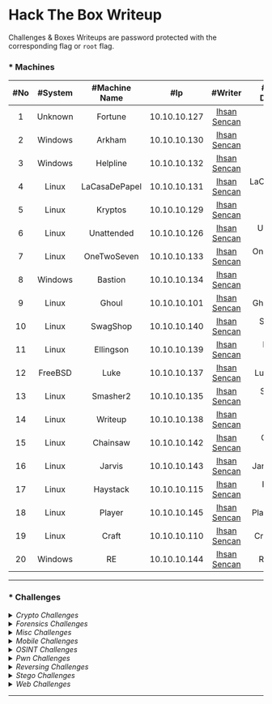 # Hack The Box Writeup

Challenges & Boxes Writeups are password protected with the corresponding flag or ```root``` flag.

### * Machines
|#No|#System|#Machine Name|#Ip|#Writer|#Writeup Download|#Points|
|:------:|:------:|:------:|:------:|:------:|:------:|:------:|
|1|Unknown|Fortune|10.10.10.127|[Ihsan Sencan](https://www.hackthebox.eu/profile/100992)|Fortune Writeup|+50|
|2|Windows|Arkham|10.10.10.130|[Ihsan Sencan](https://www.hackthebox.eu/profile/100992)|Arkham Writeup|+30|
|3|Windows|Helpline|10.10.10.132|[Ihsan Sencan](https://www.hackthebox.eu/profile/100992)|Helpline Writeup|+40|
|4|Linux|LaCasaDePapel|10.10.10.131|[Ihsan Sencan](https://www.hackthebox.eu/profile/100992)|LaCasaDePapel Writeup|+20|
|5|Linux|Kryptos|10.10.10.129|[Ihsan Sencan](https://www.hackthebox.eu/profile/100992)|Kryptos Writeup|+50|
|6|Linux|Unattended|10.10.10.126|[Ihsan Sencan](https://www.hackthebox.eu/profile/100992)|Unattended Writeup|+30|
|7|Linux|OneTwoSeven|10.10.10.133|[Ihsan Sencan](https://www.hackthebox.eu/profile/100992)|OneTwoSeven Writeup|+40|
|8|Windows|Bastion|10.10.10.134|[Ihsan Sencan](https://www.hackthebox.eu/profile/100992)|Bastion Writeup|+20|
|9|Linux|Ghoul|10.10.10.101|[Ihsan Sencan](https://www.hackthebox.eu/profile/100992)|Ghoul Writeup|+40|
|10|Linux|SwagShop|10.10.10.140|[Ihsan Sencan](https://www.hackthebox.eu/profile/100992)|SwagShop Writeup|+20|
|11|Linux|Ellingson|10.10.10.139|[Ihsan Sencan](https://www.hackthebox.eu/profile/100992)|Ellingson Writeup|+40|
|12|FreeBSD|Luke|10.10.10.137|[Ihsan Sencan](https://www.hackthebox.eu/profile/100992)|Luke Writeup|+30|
|13|Linux|Smasher2|10.10.10.135|[Ihsan Sencan](https://www.hackthebox.eu/profile/100992)|Smasher2 Writeup|+50|
|14|Linux|Writeup|10.10.10.138|[Ihsan Sencan](https://www.hackthebox.eu/profile/100992)|Writeup Writeup|+20|
|15|Linux|Chainsaw|10.10.10.142|[Ihsan Sencan](https://www.hackthebox.eu/profile/100992)|Chainsaw Writeup|+40|
|16|Linux|Jarvis|10.10.10.143|[Ihsan Sencan](https://www.hackthebox.eu/profile/100992)|Jarvis Writeup|+30|
|17|Linux|Haystack|10.10.10.115|[Ihsan Sencan](https://www.hackthebox.eu/profile/100992)|Haystack Writeup|+20|
|18|Linux|Player|10.10.10.145|[Ihsan Sencan](https://www.hackthebox.eu/profile/100992)|Player Writeup|+40|
|19|Linux|Craft|10.10.10.110|[Ihsan Sencan](https://www.hackthebox.eu/profile/100992)|Craft Writeup|+30|
|20|Windows|RE|10.10.10.144|[Ihsan Sencan](https://www.hackthebox.eu/profile/100992)|RE Writeup|+40|

------------

### * Challenges

<details><summary><i>Crypto Challenges</i></summary>
<ul> 
<li> <a href="https://github.com/ihsansencan/HackTheBox/blob/master/Challenges/Crypto/August_IhsanSencan.pdf">August</a></li> 
<li> <a href="https://github.com/ihsansencan/HackTheBox/blob/master/Challenges/Crypto/Call_IhsanSencan.pdf">Call</a></li> 
<li> <a href="https://github.com/ihsansencan/HackTheBox/blob/master/Challenges/Crypto/Decode_Me_IhsanSencan.pdf">Decode Me!!</a></li> 
</ul> 
</details>
 
<details><summary><i>Forensics Challenges</i></summary>
<ul> 
<li> <a href="#">.....</a></li> 
</li> 
</ul> 
</details>
 
<details><summary><i>Misc Challenges</i></summary>
<ul> 
<li> <a href="#">.....</a></li> 
</li> 
</ul> 
</details>
 
<details><summary><i>Mobile Challenges</i></summary>
<ul> 
<li> <a href="https://github.com/ihsansencan/HackTheBox/blob/master/Challenges/Mobile/Cryptohorrific_IhsanSencan.pdf">Cryptohorrific</a></li> 
</li> 
</ul> 
</details>

<details><summary><i>OSINT Challenges</i></summary>
<ul> 
<li> <a href="https://github.com/ihsansencan/HackTheBox/blob/master/Challenges/OSINT/Easy_Phish_IhsanSencan.pdf">Easy Phish</a></li> 
</li> 
</ul> 
</details>

<details><summary><i>Pwn Challenges</i></summary>
<ul> 
<li> <a href="#">.....</a></li> 
</li> 
</ul> 
</details>

<details><summary><i>Reversing Challenges</i></summary>
<ul> 
<li> <a href="#">.....</a></li> 
</li> 
</ul> 
</details>

<details><summary><i>Stego Challenges</i></summary>
<ul> 
<li> <a href="#">.....</a></li> 
</li> 
</ul> 
</details>

<details><summary><i>Web Challenges</i></summary>
<ul> 
<li> <a href="#">.....</a></li> 
</li> 
</ul> 
</details>

------------
